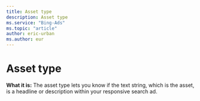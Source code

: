 ```yaml
---
title: Asset type
description: Asset type
ms.service: "Bing-Ads"
ms.topic: "article"
author: eric-urban
ms.author: eur
---
```


# Asset type

**What it is:**  The asset type lets you know if the text string, which is the asset, is a headline or description within  your responsive search ad.


